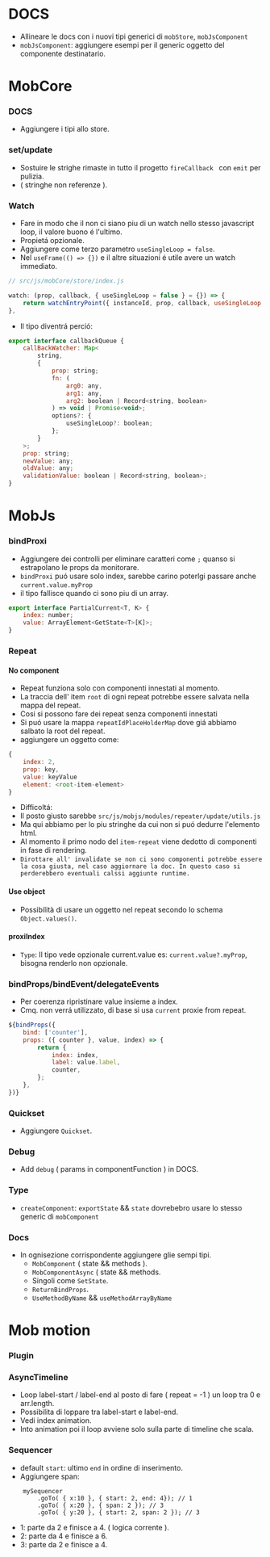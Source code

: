 # DOCS
- Allineare le docs con i nuovi tipi generici di `mobStore`, `mobJsComponent`
- `mobJsComponent`: aggiungere esempi per il generic <R> oggetto del componente destinatario.

# MobCore

### DOCS
- Aggiungere i tipi allo store.

### set/update
- Sostuire le strighe rimaste in tutto il progetto `fireCallback ` con `emit` per pulizia.
- ( stringhe non referenze ).

### Watch
- Fare in modo che il non ci siano piu di un watch nello stesso javascript loop, il valore buono é l'ultimo.
- Propietá opzionale.
- Aggiungere come terzo parametro `useSingleLoop = false`.
- Nel `useFrame(() => {})` e il altre situazioni é utile avere un watch immediato.

```js
// src/js/mobCore/store/index.js

watch: (prop, callback, { useSingleLoop = false } = {}) => {
    return watchEntryPoint({ instanceId, prop, callback, useSingleLoop: useSingleLoop ?? false });
},
```
- Il tipo diventrá perció:

```js
export interface callbackQueue {
    callBackWatcher: Map<
        string,
        {
            prop: string;
            fn: (
                arg0: any,
                arg1: any,
                arg2: boolean | Record<string, boolean>
            ) => void | Promise<void>;
            options?: {
                useSingleLoop?: boolean;
            };
        }
    >;
    prop: string;
    newValue: any;
    oldValue: any;
    validationValue: boolean | Record<string, boolean>;
}
```

# MobJs

### bindProxi
- Aggiungere dei controlli per eliminare caratteri come `;` quanso si estrapolano le props da monitorare.
- `bindProxi` puó usare solo index, sarebbe carino poterlgi passare anche `current.value.myProp`
- il tipo  fallisce quando ci sono piu di un array.

```js
export interface PartialCurrent<T, K> {
    index: number;
    value: ArrayElement<GetState<T>[K]>;
}
```

### Repeat
#### No component
- Repeat funziona solo con componenti innestati al momento.
- La traccia dell' item `root` di ogni repeat potrebbe essere salvata nella mappa del repeat.
- Cosi si possono fare dei repeat senza componenti innestati
- Si puó usare la mappa `repeatIdPlaceHolderMap` dove giá abbiamo salbato la root del repeat.
- aggiungere un oggetto come:
```js
{
    index: 2,
    prop: key,
    value: keyValue
    element: <root-item-element>
}
```
- Difficoltá:
- Il posto giusto sarebbe `src/js/mobjs/modules/repeater/update/utils.js`
- Ma qui abbiamo per lo piu stringhe da cui non si puó dedurre l'elemento html.
- Al momento il primo nodo del `item-repeat` viene dedotto di componenti in fase di rendering.
- `Dirottare all' invalidate se non ci sono componenti potrebbe essere la cosa giusta, nel caso aggiornare la doc. In questo caso si perderebbero eventuali calssi aggiunte runtime.`

#### Use object
- Possibilità di usare un oggetto nel repeat secondo lo schema `Object.values()`.

#### proxiIndex
- `Type`: Il tipo vede opzionale current.value es: `current.value?.myProp`, bisogna renderlo non opzionale.

### bindProps/bindEvent/delegateEvents
- Per coerenza ripristinare value insieme a index.
- Cmq. non verrá utilizzato, di base si usa `current` proxie from repeat.

```js
${bindProps({
    bind: ['counter'],
    props: ({ counter }, value, index) => {
        return {
            index: index,
            label: value.label,
            counter,
        };
    },
})}
```
### Quickset
- Aggiungere `Quickset`.

### Debug
- Add `debug` ( params in componentFunction ) in DOCS.

### Type
- `createComponent`: `exportState` && `state` dovrebebro usare lo stesso generic<T> di `mobComponent`

### Docs
- In ognisezione corrispondente aggiungere glie sempi tipi.
    - `MobComponent` ( state && methods ).
    - `MobComponentAsync` ( state && methods.
    - Singoli come `SetState`.
    - `ReturnBindProps`.
    - `UseMethodByName` && `useMethodArrayByName`


# Mob motion

### Plugin

### AsyncTimeline
- Loop label-start / label-end al posto di fare ( repeat = -1 ) un loop tra 0 e arr.length.
- Possibilita di loppare tra label-start e label-end.
- Vedi index animation.
- Into animation poi il loop avviene solo sulla parte di timeline che scala.

### Sequencer
- default `start`: ultimo `end` in ordine di inserimento.
- Aggiungere span:<br/>

```
    mySequencer
        .goTo( { x:10 }, { start: 2, end: 4}); // 1
        .goTo( { x:20 }, { span: 2 }); // 3
        .goTo( { y:20 }, { start: 2, span: 2 }); // 3
```
- 1: parte da 2 e finisce a 4. ( logica corrente ).
- 2: parte da 4 e finisce a 6.
- 3: parte da 2 e finisce a 4.
